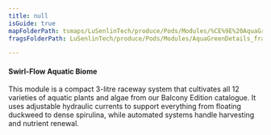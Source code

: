 ```yaml
---
title: null
isGuide: true
mapFolderPath: tsmaps/LuSenlinTech/produce/Pods/Modules/%CE%9E%20AquaGreenDetails
fragsFolderPath: LuSenlinTech/produce/Pods/Modules/AquaGreenDetails_frags

---
```



<!-- tsGuideRenderComment {"guide":{"id":"yGB0sM03w","path":"LuSenlinTech/produce/Pods/Modules","fragmentFolderPath":"LuSenlinTech/produce/Pods/Modules/AquaGreenDetails_frags"},"fragment":{"id":"yGB0sM03w","topLevelMapKey":"xrOJgE00q3","mapKeyChain":"xrOJgE00q3","guideID":"yGB0sM1b1","guidePath":"c:/GitHub/MuddySpud/MuddySpud.github.io/tsmaps/LuSenlinTech/produce/Pods/Modules/AquaGreenDetails.tspod","chartKey":"xrOJgE00q3","isLeaf":false,"options":[{"id":"yGB0sa1Xu","option":"How it works","order":1,"isAncillary":true},{"id":"yGB0sw2V1","option":"The science behind it","order":2,"isAncillary":true},{"id":"yGB0tF2HN","option":"The technology","order":3,"isAncillary":true}]}} -->

#### Swirl-Flow Aquatic Biome

This module is a compact 3-litre raceway system that cultivates all 12 varieties of aquatic plants and algae from our Balcony Edition catalogue. It uses adjustable hydraulic currents to support everything from floating duckweed to dense spirulina, while automated systems handle harvesting and nutrient renewal.

